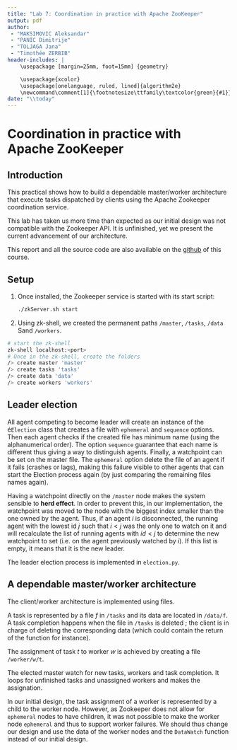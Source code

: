 ```yaml
---
title: "Lab 7: Coordination in practice with Apache ZooKeeper"
output: pdf
author:
 - "MAKSIMOVIC Aleksandar"
 - "PANIC Dimitrije"
 - "TOLJAGA Jana"
 - "Timothée ZERBIB"
header-includes: |
    \usepackage [margin=25mm, foot=15mm] {geometry}

    \usepackage{xcolor}
    \usepackage[onelanguage, ruled, lined]{algorithm2e}
    \newcommand\comment[1]{\footnotesize\ttfamily\textcolor{green}{#1}}
date: "\\today"
---
```



# Coordination in practice with Apache ZooKeeper

## Introduction

This practical shows how to build a dependable master/worker architecture
that execute tasks dispatched by clients using the Apache Zookeeper coordination
service.

This lab has taken us more time than expected as our initial design was not
compatible with the Zookeeper API. It is unfinished, yet we present
the current advancement of our architecture.

This report and all the source code are also available
on the [github](https://github.com/jacikot/cloud_labs) of this course.


## Setup

1. Once installed, the Zookeeper service is started with its start script:
   ```bash
   ./zkServer.sh start
   ```

2. Using zk-shell, we created the permanent paths ``/master``, ``/tasks``,
   ``/data`` Sand ``/workers``.
  
```bash
# start the zk-shell
zk-shell localhost:<port>
# Once in the zk-shell, create the folders
/> create master 'master'
/> create tasks 'tasks'
/> create data 'data'
/> create workers 'workers'
```

## Leader election

All agent competing to become leader will create an instance
of the é``Election`` class that creates a file with ``ephemeral``
and ``sequence`` options.
Then each agent checks if the created file has minimum name
(using the alphanumerical order). The option ``sequence`` guarantee that
each name is different thus giving a way to distinguish agents.
Finally, a watchpoint can be set on the master file.
The ``ephemeral`` option delete the file of an agent if it fails
(crashes or lags), making this failure visible to other agents that can start
the Election process again (by just comparing the remaining files names again).


Having a watchpoint directly on the ``/master`` node makes the system
sensible to **herd effect**.
In order to prevent this, in our implementation, the watchpoint was moved
to the node with the biggest index smaller than the one owned by the agent.
Thus, if an agent $i$ is disconnected, the running agent with the lowest id $j$
such that $i < j$ was the only one to watch on it and will recalculate
the list of running agents with $\mathit{id} < j$ to determine
the new watchpoint to set (i.e. on the agent previously watched by $i$).
If this list is empty, it means that it is the new leader.

The leader election process is implemented in ``election.py``.

## A dependable master/worker architecture

The client/worker architecture is implemented using files.

A task is represented by a file $f$ in ``/tasks`` and its data are located
in ``/data/f``. A task completion happens when the file in ``/tasks``
is deleted ; the client is in charge of deleting the corresponding data
(which could contain the return of the function for instance).

The assignment of task $t$ to worker $w$ is achieved by creating a file
``/worker/w/t``.

The elected master watch for new tasks, workers and task completion.
It loops for unfinished tasks and unassigned workers and makes the assignation.

In our initial design, the task assignment of a worker is represented
by a child to the worker node.
However, as Zookeeper does not allow for ``ephemeral`` nodes to have children,
it was not possible to make the worker node ``ephemeral`` and thus to support
worker failures. We should thus change our design and use the data
of the worker nodes and the ``DataWatch`` function instead
of our initial design.
